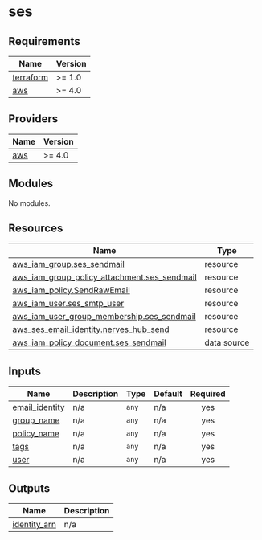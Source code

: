 # ses

<!-- BEGINNING OF PRE-COMMIT-TERRAFORM DOCS HOOK -->
## Requirements

| Name | Version |
|------|---------|
| <a name="requirement_terraform"></a> [terraform](#requirement\_terraform) | >= 1.0 |
| <a name="requirement_aws"></a> [aws](#requirement\_aws) | >= 4.0 |

## Providers

| Name | Version |
|------|---------|
| <a name="provider_aws"></a> [aws](#provider\_aws) | >= 4.0 |

## Modules

No modules.

## Resources

| Name | Type |
|------|------|
| [aws_iam_group.ses_sendmail](https://registry.terraform.io/providers/hashicorp/aws/latest/docs/resources/iam_group) | resource |
| [aws_iam_group_policy_attachment.ses_sendmail](https://registry.terraform.io/providers/hashicorp/aws/latest/docs/resources/iam_group_policy_attachment) | resource |
| [aws_iam_policy.SendRawEmail](https://registry.terraform.io/providers/hashicorp/aws/latest/docs/resources/iam_policy) | resource |
| [aws_iam_user.ses_smtp_user](https://registry.terraform.io/providers/hashicorp/aws/latest/docs/resources/iam_user) | resource |
| [aws_iam_user_group_membership.ses_sendmail](https://registry.terraform.io/providers/hashicorp/aws/latest/docs/resources/iam_user_group_membership) | resource |
| [aws_ses_email_identity.nerves_hub_send](https://registry.terraform.io/providers/hashicorp/aws/latest/docs/resources/ses_email_identity) | resource |
| [aws_iam_policy_document.ses_sendmail](https://registry.terraform.io/providers/hashicorp/aws/latest/docs/data-sources/iam_policy_document) | data source |

## Inputs

| Name | Description | Type | Default | Required |
|------|-------------|------|---------|:--------:|
| <a name="input_email_identity"></a> [email\_identity](#input\_email\_identity) | n/a | `any` | n/a | yes |
| <a name="input_group_name"></a> [group\_name](#input\_group\_name) | n/a | `any` | n/a | yes |
| <a name="input_policy_name"></a> [policy\_name](#input\_policy\_name) | n/a | `any` | n/a | yes |
| <a name="input_tags"></a> [tags](#input\_tags) | n/a | `any` | n/a | yes |
| <a name="input_user"></a> [user](#input\_user) | n/a | `any` | n/a | yes |

## Outputs

| Name | Description |
|------|-------------|
| <a name="output_identity_arn"></a> [identity\_arn](#output\_identity\_arn) | n/a |
<!-- END OF PRE-COMMIT-TERRAFORM DOCS HOOK -->
